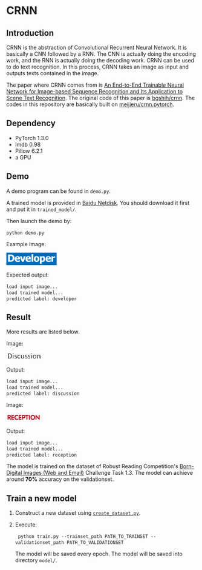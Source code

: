 CRNN
=
Introduction
-
CRNN is the abstraction of Convolutional Recurrent Neural Network. It is basically a CNN followed by a RNN. The CNN is actually doing the encoding work, and the RNN is actually doing the decoding work. CRNN can be used to do text recognition. In this process, CRNN takes an image as input and outputs texts contained in the image.

The paper where CRNN comes from is [An End-to-End Trainable Neural Network for Image-based Sequence Recognition and Its Application to Scene Text Recognition](https://arxiv.org/abs/1507.05717). The original code of this paper is [bgshih/crnn](https://github.com/bgshih/crnn). The codes in this repository are basically built on [meijieru/crnn.pytorch](https://github.com/meijieru/crnn.pytorch).

Dependency
-
* PyTorch 1.3.0
* lmdb 0.98
* Pillow 6.2.1
* a GPU

Demo
-
A demo program can be found in ``demo.py``. 

A trained model is provided in [Baidu Netdisk](https://pan.baidu.com/s/1SSMzbu0Q-OJjS2zL1y1OPg). You should download it first and put it in ``trained_model/``.

Then launch the demo by:

    python demo.py

Example image:

![Example image](demo_1.png)

Expected output:

    load input image...
    load trained model...
    predicted label: developer

Result
-
More results are listed below.

Image:

![Image](demo_2.png)

Output:

    load input image...
    load trained model...
    predicted label: discussion

Image:

![Image](demo_3.png)

Output:

    load input image...
    load trained model...
    predicted label: reception

The model is trained on the dataset of Robust Reading Competition's [Born-Digital Images (Web and Email)](http://rrc.cvc.uab.es/?ch=1&com=tasks) Challenge Task 1.3. The model can achieve around **70%** accuracy on the validationset.

Train a new model
-
1. Construct a new dataset using [``create_dataset.py``](https://github.com/bgshih/crnn/blob/master/tool/create_dataset.py).
2. 
    Execute:

        python train.py --trainset_path PATH_TO_TRAINSET --validationset_path PATH_TO_VALIDATIONSET
    
    The model will be saved every epoch. The model will be saved into directory ``model/``.